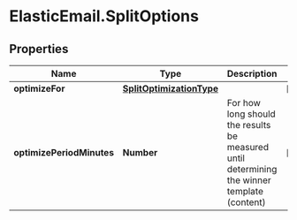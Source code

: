 # ElasticEmail.SplitOptions

## Properties

Name | Type | Description | Notes
------------ | ------------- | ------------- | -------------
**optimizeFor** | [**SplitOptimizationType**](SplitOptimizationType.md) |  | [optional] 
**optimizePeriodMinutes** | **Number** | For how long should the results be measured until determining the winner template (content) | [optional] 


